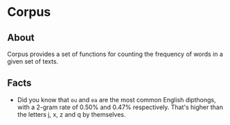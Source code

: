 # Corpus

## About

Corpus provides a set of functions for counting the frequency of words
in a given set of texts.

## Facts

* Did you know that `ou` and `ea` are the most common English
  dipthongs, with a 2-gram rate of 0.50% and 0.47% respectively.
  That's higher than the letters j, x, z and q by themselves.

